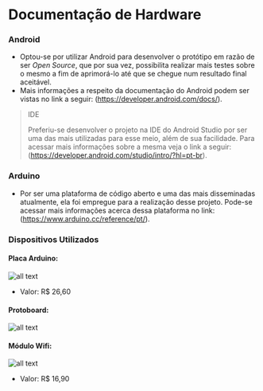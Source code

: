 # Documentação de Hardware

### Android
* Optou-se por utilizar Android para desenvolver o protótipo em razão de ser _Open Source_, que por sua vez, possibilita realizar mais testes sobre o mesmo a fim de aprimorá-lo até que se chegue num resultado final aceitável. 
* Mais informações a respeito da documentação do Android podem ser vistas no link a seguir: (https://developer.android.com/docs/).

> IDE
>
> Preferiu-se desenvolver o projeto na IDE do Android Studio por ser uma das mais utilizadas para esse meio, além de sua facilidade. Para acessar mais informações sobre a mesma veja o link a seguir: (https://developer.android.com/studio/intro/?hl=pt-br).

### Arduino
* Por ser uma plataforma de código aberto e uma das mais disseminadas atualmente, ela foi empregue para a realização desse projeto. Pode-se acessar mais informações acerca dessa plataforma no link: (https://www.arduino.cc/reference/pt/).

### Dispositivos Utilizados

#### Placa Arduino:
![all text](https://cdn.tindiemedia.com/images/resize/luHxE0E-5xIy52K-ORA5JFnM1qA=/p/full-fit-in/2400x1600/i/99766/products/2017-09-19T06%3A53%3A24.256Z-UNO-R3-development-board-MEGA328P-CH340-CH340G-For-Arduino-UNO-R3-Without-USB-Cable.jpg)
* Valor: R$ 26,60

#### Protoboard:
![all text](https://www.ryndackcomponentes.com.br/270-large_default/protoboard-1660-pontos-hk-p200-hikari.jpg)

#### Módulo Wifi:
![all text](https://http2.mlstatic.com/modulo-wifi-esp8266-esp-12e-para-arduino-pic-raspberry-D_NQ_NP_962643-MLB27179922162_042018-F.jpg)
* Valor: R$ 16,90
